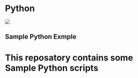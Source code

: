 
# Python

<img src="https://travis-ci.org/tpatil2/Python.svg?branch=master"/>

## Sample Python Exmple

# This reposatory contains some Sample Python scripts

